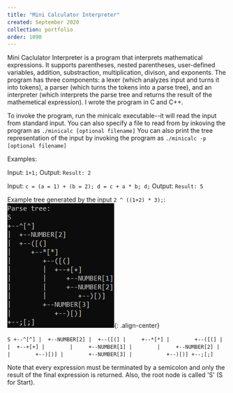 ```yaml
---
title: "Mini Calculator Interpreter"
created: September 2020
collection: portfolio
order: 1090
---
```


Mini Caclulator Interpreter is a program that interprets mathematical expressions. It supports parentheses, nested parentheses, user-defined variables, addition, substraction, multiplication, divison, and exponents. The program has three components: a lexer (which analyzes input and turns it into tokens), a parser (which turns the tokens into a parse tree), and an interpreter (which interprets the parse tree and returns the result of the mathemetical expression). I wrote the program in C and C++. 

To invoke the program, run the minicalc executable--it will read the input from standard input. You can also specify a file to read from by inkoving the program as `./minicalc [optional filename]` You can also print the tree representation of the input by invoking the program as `./minicalc -p [optional filename]`

Examples:

Input: `1+1;` 
Output: `Result: 2`

Input: 
`c = (a = 1) + (b = 2);
d = c + a * b;
d;` 
Output: `Result: 5`

Example tree generated by the input `2 ^ ((1+2) * 3);`:
![The tree generated by the above program call](/images/portfolio/minicalc_tree_example.png){: .align-center}

`S
+--^[^]
|  +--NUMBER[2]
|  +--([(]
|     +--*[*]
|        +--([(]
|        |  +--+[+]
|        |     +--NUMBER[1]
|        |     +--NUMBER[2]
|        |        +--)[)]
|        +--NUMBER[3]
|           +--)[)]
+--;[;]`


Note that every expression must be terminated by a semicolon and only the result of the final expression is returned. Also, the root node is called 'S' (S for Start).
